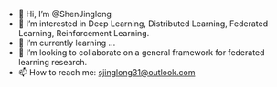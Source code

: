 - 👋 Hi, I’m @ShenJinglong
- 👀 I’m interested in Deep Learning, Distributed Learning, Federated Learning, Reinforcement Learning.
- 🌱 I’m currently learning ...
- 💞️ I’m looking to collaborate on a general framework for federated learning research.
- 📫 How to reach me: sjinglong31@outlook.com

<!---
ShenJinglong/ShenJinglong is a ✨ special ✨ repository because its `README.md` (this file) appears on your GitHub profile.
You can click the Preview link to take a look at your changes.
--->
